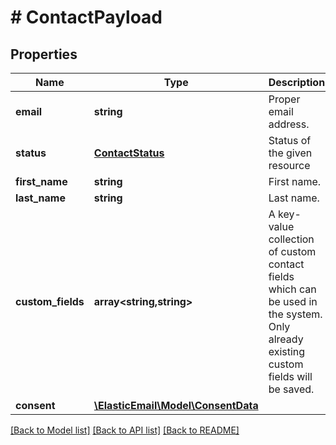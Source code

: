 # # ContactPayload

## Properties

Name | Type | Description | Notes
------------ | ------------- | ------------- | -------------
**email** | **string** | Proper email address. |
**status** | [**ContactStatus**](ContactStatus.md) | Status of the given resource | [optional]
**first_name** | **string** | First name. | [optional]
**last_name** | **string** | Last name. | [optional]
**custom_fields** | **array<string,string>** | A key-value collection of custom contact fields which can be used in the system. Only already existing custom fields will be saved. | [optional]
**consent** | [**\ElasticEmail\Model\ConsentData**](ConsentData.md) |  | [optional]

[[Back to Model list]](../../README.md#models) [[Back to API list]](../../README.md#endpoints) [[Back to README]](../../README.md)
